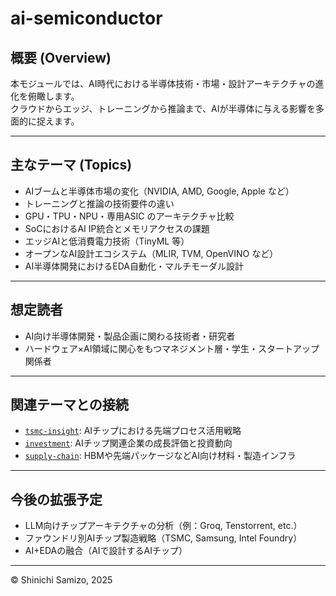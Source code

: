 # ai-semiconductor

## 概要 (Overview)

本モジュールでは、AI時代における半導体技術・市場・設計アーキテクチャの進化を俯瞰します。  
クラウドからエッジ、トレーニングから推論まで、AIが半導体に与える影響を多面的に捉えます。

---

## 主なテーマ (Topics)

- AIブームと半導体市場の変化（NVIDIA, AMD, Google, Apple など）
- トレーニングと推論の技術要件の違い
- GPU・TPU・NPU・専用ASIC のアーキテクチャ比較
- SoCにおけるAI IP統合とメモリアクセスの課題
- エッジAIと低消費電力技術（TinyML 等）
- オープンなAI設計エコシステム（MLIR, TVM, OpenVINO など）
- AI半導体開発におけるEDA自動化・マルチモーダル設計

---

## 想定読者

- AI向け半導体開発・製品企画に関わる技術者・研究者  
- ハードウェア×AI領域に関心をもつマネジメント層・学生・スタートアップ関係者

---

## 関連テーマとの接続

- [`tsmc-insight`](../tsmc-insight): AIチップにおける先端プロセス活用戦略  
- [`investment`](../investment): AIチップ関連企業の成長評価と投資動向  
- [`supply-chain`](../supply-chain): HBMや先端パッケージなどAI向け材料・製造インフラ

---

## 今後の拡張予定

- LLM向けチップアーキテクチャの分析（例：Groq, Tenstorrent, etc.）  
- ファウンドリ別AIチップ製造戦略（TSMC, Samsung, Intel Foundry）  
- AI+EDAの融合（AIで設計するAIチップ）  

---

© Shinichi Samizo, 2025
